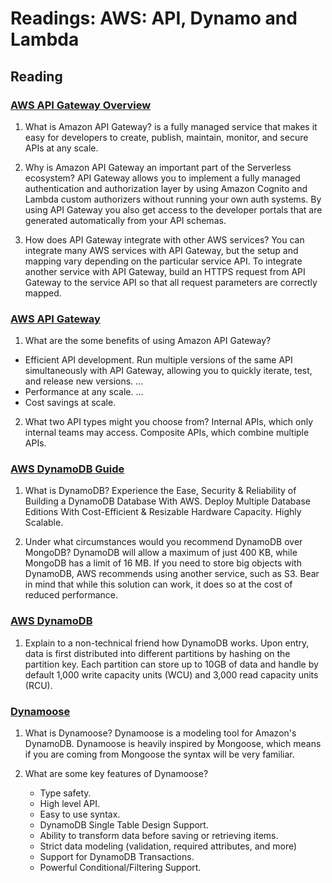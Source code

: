 # Readings: AWS: API, Dynamo and Lambda

## Reading

### [AWS API Gateway Overview](https://www.serverless.com/amazon-api-gateway)

1. What is Amazon API Gateway?
   is a fully managed service that makes it easy for developers to create, publish, maintain, monitor, and secure APIs at any scale.

2. Why is Amazon API Gateway an important part of the Serverless ecosystem?
   API Gateway allows you to implement a fully managed authentication and authorization layer by using Amazon Cognito and Lambda custom authorizers without running your own auth systems. By using API Gateway you also get access to the developer portals that are generated automatically from your API schemas.

3. How does API Gateway integrate with other AWS services?
   You can integrate many AWS services with API Gateway, but the setup and mapping vary depending on the particular service API. To integrate another service with API Gateway, build an HTTPS request from API Gateway to the service API so that all request parameters are correctly mapped.

### [AWS API Gateway](https://aws.amazon.com/api-gateway/)

1. What are the some benefits of using Amazon API Gateway?

- Efficient API development. Run multiple versions of the same API simultaneously with API Gateway, allowing you to quickly iterate, test, and release new versions. ...
- Performance at any scale. ...
- Cost savings at scale.

2. What two API types might you choose from?
   Internal APIs, which only internal teams may access. Composite APIs, which combine multiple APIs.

### [AWS DynamoDB Guide](https://www.dynamodbguide.com/what-is-dynamo-db/)

1. What is DynamoDB?
   Experience the Ease, Security & Reliability of Building a DynamoDB Database With AWS. Deploy Multiple Database Editions With Cost-Efficient & Resizable Hardware Capacity. Highly Scalable.

2. Under what circumstances would you recommend DynamoDB over MongoDB?
   DynamoDB will allow a maximum of just 400 KB, while MongoDB has a limit of 16 MB. If you need to store big objects with DynamoDB, AWS recommends using another service, such as S3. Bear in mind that while this solution can work, it does so at the cost of reduced performance.

### [AWS DynamoDB](https://aws.amazon.com/dynamodb/)

1. Explain to a non-technical friend how DynamoDB works.
   Upon entry, data is first distributed into different partitions by hashing on the partition key. Each partition can store up to 10GB of data and handle by default 1,000 write capacity units (WCU) and 3,000 read capacity units (RCU).

### [Dynamoose](https://dynamoosejs.com/getting_started/Introduction)

1. What is Dynamoose?
   Dynamoose is a modeling tool for Amazon's DynamoDB. Dynamoose is heavily inspired by Mongoose, which means if you are coming from Mongoose the syntax will be very familiar.

2. What are some key features of Dynamoose?
   - Type safety.
   - High level API.
   - Easy to use syntax.
   - DynamoDB Single Table Design Support.
   - Ability to transform data before saving or retrieving items.
   - Strict data modeling (validation, required attributes, and more)
   - Support for DynamoDB Transactions.
   - Powerful Conditional/Filtering Support.
